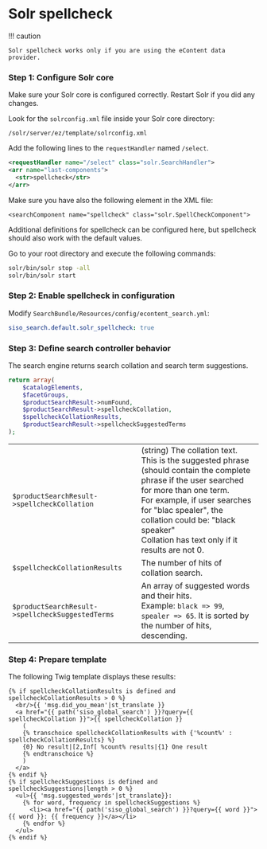 # Solr spellcheck

!!! caution

    Solr spellcheck works only if you are using the eContent data provider.

### Step 1: Configure Solr core

Make sure your Solr core is configured correctly. Restart Solr if you did any changes.

Look for the `solrconfig.xml` file inside your Solr core directory:

`/solr/server/ez/template/solrconfig.xml`

Add the following lines to the `requestHandler` named `/select`.

``` xml hl_lines="2 3 4"
<requestHandler name="/select" class="solr.SearchHandler">
<arr name="last-components">
  <str>spellcheck</str>
</arr>
```

Make sure you have also the following element in the XML file:

`<searchComponent name="spellcheck" class="solr.SpellCheckComponent">`

Additional definitions for spellcheck can be configured here,
but spellcheck should also work with the default values.

Go to your root directory and execute the following commands:

``` bash
solr/bin/solr stop -all
solr/bin/solr start
```

### Step 2: Enable spellcheck in configuration

Modify `SearchBundle/Resources/config/econtent_search.yml`:

``` yaml
siso_search.default.solr_spellcheck: true
```

### Step 3: Define search controller behavior

The search engine returns search collation and search term suggestions.

``` php
return array(
    $catalogElements,
    $facetGroups,
    $productSearchResult->numFound,
    $productSearchResult->spellcheckCollation,
    $spellcheckCollationResults,
    $productSearchResult->spellcheckSuggestedTerms
);
```

|||
|--- |--- |
|`$productSearchResult->spellcheckCollation`|(string) The collation text. This is the suggested phrase (should contain the complete phrase if the user searched for more than one term.</br>For example, if user searches for "blac spealer", the collation could be: "black speaker"</br>Collation has text only if it results are not 0.|
|`$spellcheckCollationResults`|The number of hits of collation search.|
|`$productSearchResult->spellcheckSuggestedTerms`|An array of suggested words and their hits.</br>Example: `black => 99`, `spealer => 65`. It is sorted by the number of hits, descending.|

### Step 4: Prepare template

The following Twig template displays these results:

``` html+twig
{% if spellcheckCollationResults is defined and spellcheckCollationResults > 0 %}
  <br/>{{ 'msg.did_you_mean'|st_translate }}
  <a href="{{ path('siso_global_search') }}?query={{ spellcheckCollation }}">{{ spellcheckCollation }}
    (
    {% transchoice spellcheckCollationResults with {'%count%' : spellcheckCollationResults} %}
    {0} No result|[2,Inf[ %count% results|{1} One result
    {% endtranschoice %}
    )
  </a>
{% endif %}
{% if spellcheckSuggestions is defined and spellcheckSuggestions|length > 0 %}
  <ul>{{ 'msg.suggested_words'|st_translate}}:
    {% for word, frequency in spellcheckSuggestions %}
      <li><a href="{{ path('siso_global_search') }}?query={{ word }}">{{ word }}: {{ frequency }}</a></li>
    {% endfor %}
  </ul>
{% endif %}
```
